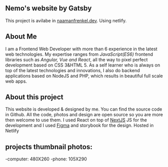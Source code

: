 ## Nemo's website by Gatsby

This project is avilabe in [naamanfrenkel.dev](https://naamanfrenkel.dev).
Using netlify.

## About Me

I am a Frontend Web Developer with more than 6 experience in the latest web technologies.
My expertise ranges from *JavaScript(ES6)* frontend libraries such as *Angular, Vue and React*, all the way to pixel perfect development based on CSS 3&HTML 5.
As a self learner who is always on top of the latest technologies and innovations, I also do backend applications based on NodeJS and PHP, which results in beautiful full scale web apps.

## About this project
This website is developed & designed by me.
You can find the source code in Github. All the code, photos and design are open source so you are more then welcome to use them. I used React on top of [NextJS](https://nextjs.org) JS for the development and I used [Figma](figma.com) and storybook for the design. Hosted in Netlify








## projects thumbnail photos:
-computer: 480X260
-phone: 105X290